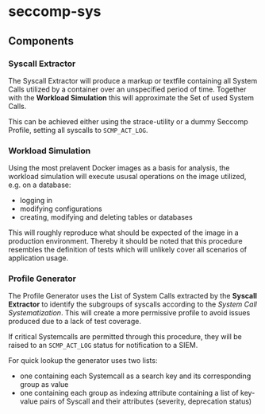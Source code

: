 # seccomp-sys

## Components

### Syscall Extractor

The Syscall Extractor will produce a markup or textfile containing all System Calls utilized by a container over an unspecified period of time. Together with the **Workload Simulation** this will approximate the Set of used System Calls.

This can be achieved either using the strace-utility or a dummy Seccomp Profile, setting all syscalls to ``SCMP_ACT_LOG``.

### Workload Simulation

Using the most prelavent Docker images as a basis for analysis, the workload simulation will execute ususal operations on the image utilized, e.g. on a database:

- logging in
- modifying configurations
- creating, modifying and deleting tables or databases

This will roughly reproduce what should be expected of the image in a production environment. Thereby it should be noted that this procedure resembles the definition of tests which will unlikely cover all scenarios of application usage.

### Profile Generator

The Profile Generator uses the List of System Calls extracted by the **Syscall Extractor** to identify the subgroups of syscalls according to the *System Call Systematization*. This will create a more permissive profile to avoid issues produced due to a lack of test coverage.

If critical Systemcalls are permitted through this procedure, they will be raised to an ``SCMP_ACT_LOG`` status for notification to a SIEM.

For quick lookup the generator uses two lists: 

- one containing each Systemcall as a search key and its corresponding group as value
- one containing each group as indexing attribute containing a list of key-value pairs of Syscall and their attributes (severity, deprecation status)


